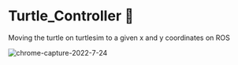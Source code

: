 # Turtle_Controller 🐢
Moving the turtle on turtlesim to a given x and y coordinates on ROS

![chrome-capture-2022-7-24](https://user-images.githubusercontent.com/78038233/186479958-b120b920-9395-4c24-85b0-35215766b461.gif)
